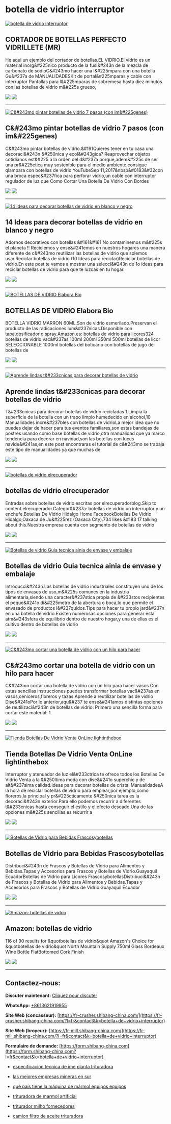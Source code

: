 # botella de vidrio interruptor

<a href="https://swt.shibang-china.com/?l=fr&img&k=botella+de+vidrio+interruptor" target="_blank">![botella de vidrio interruptor](http://static.shibang-china.com/all-800x300/287.jpg)</a>

## CORTADOR DE BOTELLAS PERFECTO VIDRILLETE (MR)
He aqui un ejemplo del cortador de botellas.EL VIDRIO.El vidrio es un material inorg&#225nico producto de la fusi&#243n de la mezcla de carbonato de sodioC&#243mo hacer una l&#225mpara con una botella Gu&#237a de MANUALIDADESKit de portal&#225mparas y cable con interruptor Pantallas para l&#225mparas de sobremesa hasta diez minutos con las botellas de vidrio m&#225s grueso,


<a href="https://whatsapp.shibangsoft.com/WhatsApp.php" target="_blank" title="WhatsApp">![](http://static.shibang-china.com/icon/whatsapp.png)</a> <a href="https://swt.shibang-china.com/?l=fr&icon&k=botella+de+vidrio+interruptor" target="_blank">![](http://static.shibang-china.com/icon/chat-fr.png)</a>

---

<a href="https://swt.shibang-china.com/?l=fr&img&k=botella+de+vidrio+interruptor" target="_blank">![C&#243mo pintar botellas de vidrio 7 pasos (con im&#225genes)](http://static.shibang-china.com/all-800x300/370.jpg)</a>

## C&#243mo pintar botellas de vidrio 7 pasos (con im&#225genes)
C&#243mo pintar botellas de vidrio.&#191Quieres tener en tu casa una decoraci&#243n &#250nica y ecol&#243gica? Reaprovechar objetos cotidianos est&#225 a la orden del d&#237a porque,adem&#225s de ser una pr&#225ctica muy sostenible para el medio ambiente,consigue qlampara con botellas de vidrio YouTubeSep 11,2017&nbsp&#0183&#32con una broca espec&#237fica para perforar vidrio,un cable con interruptor regulador de luz que Como Cortar Una Botella De Vidrio Con Bordes


<a href="https://whatsapp.shibangsoft.com/WhatsApp.php" target="_blank" title="WhatsApp">![](http://static.shibang-china.com/icon/whatsapp.png)</a> <a href="https://swt.shibang-china.com/?l=fr&icon&k=botella+de+vidrio+interruptor" target="_blank">![](http://static.shibang-china.com/icon/chat-fr.png)</a>

---

<a href="https://swt.shibang-china.com/?l=fr&img&k=botella+de+vidrio+interruptor" target="_blank">![14 Ideas para decorar botellas de vidrio en blanco y negro](http://static.shibang-china.com/all-800x300/1510.jpg)</a>

## 14 Ideas para decorar botellas de vidrio en blanco y negro
Adornos decorativos con botellas &#161&#161 No contaminemos m&#225s el planeta !! Reciclemos y ense&#241emos en nuestros hogares una manera diferente de c&#243mo reutilizar las botellas de vidrio que solemos usar.Reciclar botellas de vidrio (10 Ideas para reciclar)Reciclar botellas de vidrio.En este post te vamos a mostrar una selecci&#243n de 1o ideas para reciclar botellas de vidrio para que te luzcas en tu hogar.


<a href="https://whatsapp.shibangsoft.com/WhatsApp.php" target="_blank" title="WhatsApp">![](http://static.shibang-china.com/icon/whatsapp.png)</a> <a href="https://swt.shibang-china.com/?l=fr&icon&k=botella+de+vidrio+interruptor" target="_blank">![](http://static.shibang-china.com/icon/chat-fr.png)</a>

---

<a href="https://swt.shibang-china.com/?l=fr&img&k=botella+de+vidrio+interruptor" target="_blank">![BOTELLAS DE VIDRIO Elabora Bio](http://static.shibang-china.com/all-800x300/1145.jpg)</a>

## BOTELLAS DE VIDRIO Elabora Bio
BOTELLA VIDRIO MARRON 60ML.Son de vidrio esmerilado.Preservan el producto de las radicaciones lum&#237nicas.Disponible con tapa,dosificador o spray.Amazon.es: botellas de vidrio para licores324 botellas de vidrio vac&#237as 100ml 200ml 350ml 500ml botellas de licor SELECCIONABLE 1000ml botellas del boticario con botellas de jugo de botellas de


<a href="https://whatsapp.shibangsoft.com/WhatsApp.php" target="_blank" title="WhatsApp">![](http://static.shibang-china.com/icon/whatsapp.png)</a> <a href="https://swt.shibang-china.com/?l=fr&icon&k=botella+de+vidrio+interruptor" target="_blank">![](http://static.shibang-china.com/icon/chat-fr.png)</a>

---

<a href="https://swt.shibang-china.com/?l=fr&img&k=botella+de+vidrio+interruptor" target="_blank">![Aprende lindas t&#233cnicas para decorar botellas de vidrio](http://static.shibang-china.com/all-800x300/160.jpg)</a>

## Aprende lindas t&#233cnicas para decorar botellas de vidrio
T&#233cnicas para decorar botellas de vidrio recicladas 1.Limpia la superficie de la botella con un trapo limpio humedecido en alcohol,10 Manualidades incre&#237bles con botellas de vidrioLa mejor idea que no puedes dejar de hacer para tus eventos familiares,son estas bandejas de postres usando como base botellas de vidrio,otra manualidad que ya marco tendencia para decorar en navidad,son las botellas con luces navide&#241as,en este post encontraras el tutorial de c&#243mo se trabaja este tipo de manualidades ya que muchas de


<a href="https://whatsapp.shibangsoft.com/WhatsApp.php" target="_blank" title="WhatsApp">![](http://static.shibang-china.com/icon/whatsapp.png)</a> <a href="https://swt.shibang-china.com/?l=fr&icon&k=botella+de+vidrio+interruptor" target="_blank">![](http://static.shibang-china.com/icon/chat-fr.png)</a>

---

<a href="https://swt.shibang-china.com/?l=fr&img&k=botella+de+vidrio+interruptor" target="_blank">![botellas de vidrio elrecuperador](http://static.shibang-china.com/all-800x300/334.jpg)</a>

## botellas de vidrio elrecuperador
Entradas sobre botellas de vidrio escritas por elrecuperadorblog.Skip to content.elrecuperador.Categor&#237a: botellas de vidrio.un interruptor y un enchufe.Botellas De Vidrio Hidalgo Home FacebookBotellas De Vidrio Hidalgo,Oaxaca de Ju&#225rez (Oaxaca City).734 likes &#183 17 talking about this.Nuestra empresa cuenta con segmento de botellas de vidrio


<a href="https://whatsapp.shibangsoft.com/WhatsApp.php" target="_blank" title="WhatsApp">![](http://static.shibang-china.com/icon/whatsapp.png)</a> <a href="https://swt.shibang-china.com/?l=fr&icon&k=botella+de+vidrio+interruptor" target="_blank">![](http://static.shibang-china.com/icon/chat-fr.png)</a>

---

<a href="https://swt.shibang-china.com/?l=fr&img&k=botella+de+vidrio+interruptor" target="_blank">![Botellas de vidrio Guia tecnica ainia de envase y embalaje](http://static.shibang-china.com/all-800x300/319.jpg)</a>

## Botellas de vidrio Guia tecnica ainia de envase y embalaje
Introducci&#243n.Las botellas de vidrio industriales constituyen uno de los tipos de envases de uso,m&#225s comunes en la industria alimentaria,siendo una caracter&#237stica propia de &#233stos recipientes el peque&#241o di&#225metro de la abertura o boca,lo que permite el envasado de productos l&#237quidos.Tips para hacer tu propio jard&#237n en una botella de vidrio.Existen numerosas opciones para generar esta atm&#243sfera de equilibrio dentro de nuestro hogar,y una de ellas es el cultivo dentro de botellas de vidrio


<a href="https://whatsapp.shibangsoft.com/WhatsApp.php" target="_blank" title="WhatsApp">![](http://static.shibang-china.com/icon/whatsapp.png)</a> <a href="https://swt.shibang-china.com/?l=fr&icon&k=botella+de+vidrio+interruptor" target="_blank">![](http://static.shibang-china.com/icon/chat-fr.png)</a>

---

<a href="https://swt.shibang-china.com/?l=fr&img&k=botella+de+vidrio+interruptor" target="_blank">![C&#243mo cortar una botella de vidrio con un hilo para hacer](http://static.shibang-china.com/all-800x300/213.jpg)</a>

## C&#243mo cortar una botella de vidrio con un hilo para hacer
C&#243mo cortar una botella de vidrio con un hilo para hacer vasos Con estas sencillas instrucciones puedes transformar botellas vac&#237as en vasos,ceniceros,floreros y tazas.Aprende a reutilizar botellas de vidrio Dise&#241oPor lo anterior,aqu&#237 te ense&#241amos distintas opciones de reutilizaci&#243n de botellas de vidrio: Primero una sencilla forma para cortar este material: 1.


<a href="https://whatsapp.shibangsoft.com/WhatsApp.php" target="_blank" title="WhatsApp">![](http://static.shibang-china.com/icon/whatsapp.png)</a> <a href="https://swt.shibang-china.com/?l=fr&icon&k=botella+de+vidrio+interruptor" target="_blank">![](http://static.shibang-china.com/icon/chat-fr.png)</a>

---

<a href="https://swt.shibang-china.com/?l=fr&img&k=botella+de+vidrio+interruptor" target="_blank">![Tienda Botellas De Vidrio Venta OnLine lightinthebox](http://static.shibang-china.com/all-800x300/1432.jpg)</a>

## Tienda Botellas De Vidrio Venta OnLine lightinthebox
Interruptor y atenuador de luz el&#233ctrica te ofrece todos los Botellas De Vidrio Venta a la &#250ltima moda con dise&#241o superchic y de alt&#237sima calidad.Ideas para decorar botellas de cristal ManualidadesA la hora de reciclar botellas de vidrio para emplear,por ejemplo,como floreros,la principal y pr&#225cticamente &#250nica tarea es la decoraci&#243n exterior.Para ello podemos recurrir a diferentes t&#233cnicas hasta conseguir el estilo y el efecto deseado.Una de las opciones m&#225s sencillas es recurrir a


<a href="https://whatsapp.shibangsoft.com/WhatsApp.php" target="_blank" title="WhatsApp">![](http://static.shibang-china.com/icon/whatsapp.png)</a> <a href="https://swt.shibang-china.com/?l=fr&icon&k=botella+de+vidrio+interruptor" target="_blank">![](http://static.shibang-china.com/icon/chat-fr.png)</a>

---

<a href="https://swt.shibang-china.com/?l=fr&img&k=botella+de+vidrio+interruptor" target="_blank">![Botellas de Vidrio para Bebidas Frascosybotellas](http://static.shibang-china.com/all-800x300/191.jpg)</a>

## Botellas de Vidrio para Bebidas Frascosybotellas
Distribuci&#243n de Frascos y Botellas de Vidrio para Alimentos y Bebidas.Tapas y Accesorios para Frascos y Botellas de Vidrio.Guayaquil EcuadorBotellas de Vidrio para Licores FrascosybotellasDistribuci&#243n de Frascos y Botellas de Vidrio para Alimentos y Bebidas.Tapas y Accesorios para Frascos y Botellas de Vidrio.Guayaquil Ecuador


<a href="https://whatsapp.shibangsoft.com/WhatsApp.php" target="_blank" title="WhatsApp">![](http://static.shibang-china.com/icon/whatsapp.png)</a> <a href="https://swt.shibang-china.com/?l=fr&icon&k=botella+de+vidrio+interruptor" target="_blank">![](http://static.shibang-china.com/icon/chat-fr.png)</a>

---

<a href="https://swt.shibang-china.com/?l=fr&img&k=botella+de+vidrio+interruptor" target="_blank">![Amazon: botellas de vidrio](http://static.shibang-china.com/all-800x300/1358.jpg)</a>

## Amazon: botellas de vidrio
116 of 90 results for &quotbotellas de vidrio&quot Amazon's Choice for &quotbotellas de vidrio&quot North Mountain Supply 750ml Glass Bordeaux Wine Bottle FlatBottomed Cork Finish

<a href="https://whatsapp.shibangsoft.com/WhatsApp.php" target="_blank" title="WhatsApp">![](http://static.shibang-china.com/icon/whatsapp.png)</a> <a href="https://swt.shibang-china.com/?l=fr&icon&k=botella+de+vidrio+interruptor" target="_blank">![](http://static.shibang-china.com/icon/chat-fr.png)</a>

---
## Contactez-nous:

**Discuter maintenant:** [Cliquez pour discuter](https://swt.shibang-china.com?l=fr&contact&k=botella+de+vidrio+interruptor)

**WhatsApp:**  [+8613621919955](https://whatsapp.shibangsoft.com/WhatsApp.php)

**Site Web (concasseur):** [https://fr-crusher.shibang-china.com/](https://fr-crusher.shibang-china.com/?l=fr&contact&k=botella+de+vidrio+interruptor)

**Site Web (broyeur):** [https://fr-mill.shibang-china.com/](https://fr-mill.shibang-china.com/?l=fr&contact&k=botella+de+vidrio+interruptor)

**Formulaire de demande:** [https://form.shibang-china.com](https://form.shibang-china.com?l=fr&contact&k=botella+de+vidrio+interruptor)

* [especificacion tecnica de ime planta trituradora](../63/especificacion%20tecnica%20de%20ime%20planta%20trituradora.md)

* [las mejores empresas mineras en sur](../62/las%20mejores%20empresas%20mineras%20en%20sur.md)

* [qué país tiene la máquina de mármol equipos equipos](../64/qu%C3%A9%20pa%C3%ADs%20tiene%20la%20m%C3%A1quina%20de%20m%C3%A1rmol%C2%A0equipos%20equipos.md)

* [trituradora de marmol artificial](../63/trituradora%20de%20marmol%20artificial.md)

* [triturador milho fornecedores](../62/triturador%20milho%20fornecedores.md)

* [camion filtro de aceite trituradora](../62/camion%20filtro%20de%20aceite%20trituradora.md)